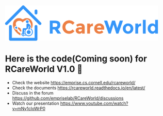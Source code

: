 ![alt text](rcareworld.png)

# Here is the code(Coming soon) for RCareWorld V1.0 🦾

- Check the website https://emprise.cs.cornell.edu/rcareworld/
- Check the documents https://rcareworld.readthedocs.io/en/latest/
- Discuss in the forum https://github.com/empriselab/RCareWorld/discussions
- Watch our presentation https://www.youtube.com/watch?v=mNy1cloWrP0

